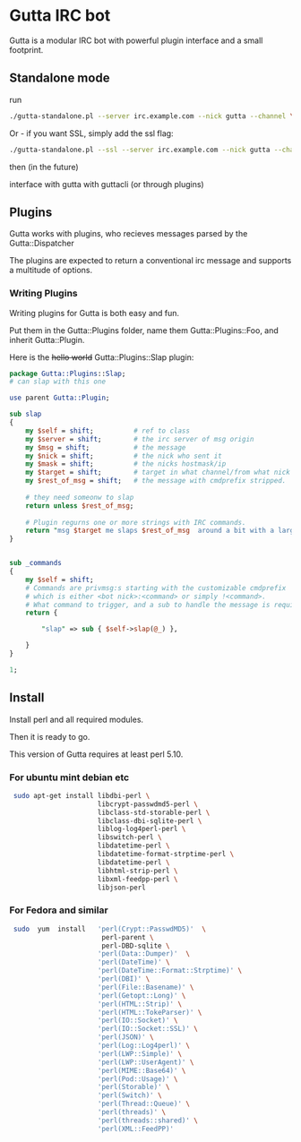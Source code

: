 # Gutta IRC bot

Gutta is a modular IRC bot with powerful plugin interface and a small footprint.


## Standalone mode

run

```bash
./gutta-standalone.pl --server irc.example.com --nick gutta --channel \#farmen --channel \#channel2
```

Or - if you want SSL, simply add the ssl flag:

```bash
./gutta-standalone.pl --ssl --server irc.example.com --nick gutta --channel \#linux  --port 6697
```

then (in the future)

interface with gutta with guttacli (or through plugins)


## Plugins

Gutta works with plugins, who recieves messages parsed by the Gutta::Dispatcher

The plugins are expected to return a conventional irc message and supports a multitude of options.


### Writing Plugins

Writing plugins for Gutta is both easy and fun.

Put them in the Gutta::Plugins folder, name them
Gutta::Plugins::Foo, and inherit Gutta::Plugin.


Here is the ~~hello world~~ Gutta::Plugins::Slap plugin:

```perl
package Gutta::Plugins::Slap;
# can slap with this one

use parent Gutta::Plugin;

sub slap
{
    my $self = shift;          # ref to class
    my $server = shift;        # the irc server of msg origin
    my $msg = shift;           # the message
    my $nick = shift;          # the nick who sent it
    my $mask = shift;          # the nicks hostmask/ip
    my $target = shift;        # target in what channel/from what nick did the msg originate
    my $rest_of_msg = shift;   # the message with cmdprefix stripped.
    
    # they need someonw to slap
    return unless $rest_of_msg;
     
    # Plugin regurns one or more strings with IRC commands.
    return "msg $target me slaps $rest_of_msg  around a bit with a large trout.";
}


sub _commands
{
    my $self = shift;
    # Commands are privmsg:s starting with the customizable cmdprefix
    # which is either <bot nick>:<command> or simply !<command>.
    # What command to trigger, and a sub to handle the message is required like this:
    return {

        "slap" => sub { $self->slap(@_) },

    }
}

1;

```

## Install

Install perl and all required modules.

Then it is ready to go.

This version of Gutta requires at least perl 5.10.

### For ubuntu mint debian etc

```bash
 sudo apt-get install libdbi-perl \
                      libcrypt-passwdmd5-perl \
                      libclass-std-storable-perl \
                      libclass-dbi-sqlite-perl \
                      liblog-log4perl-perl \
                      libswitch-perl \
                      libdatetime-perl \
                      libdatetime-format-strptime-perl \
                      libdatetime-perl \
                      libhtml-strip-perl \
                      libxml-feedpp-perl \
                      libjson-perl
```

### For Fedora and similar

```bash
 sudo  yum  install   'perl(Crypt::PasswdMD5)'  \
                       perl-parent \
                       perl-DBD-sqlite \
                      'perl(Data::Dumper)'  \
                      'perl(DateTime)' \
                      'perl(DateTime::Format::Strptime)' \
                      'perl(DBI)' \
                      'perl(File::Basename)' \
                      'perl(Getopt::Long)' \
                      'perl(HTML::Strip)' \
                      'perl(HTML::TokeParser)' \
                      'perl(IO::Socket)' \
                      'perl(IO::Socket::SSL)' \
                      'perl(JSON)' \
                      'perl(Log::Log4perl)' \
                      'perl(LWP::Simple)' \
                      'perl(LWP::UserAgent)' \
                      'perl(MIME::Base64)' \
                      'perl(Pod::Usage)' \
                      'perl(Storable)' \
                      'perl(Switch)' \
                      'perl(Thread::Queue)' \
                      'perl(threads)' \
                      'perl(threads::shared)' \
                      'perl(XML::FeedPP)' 
```

